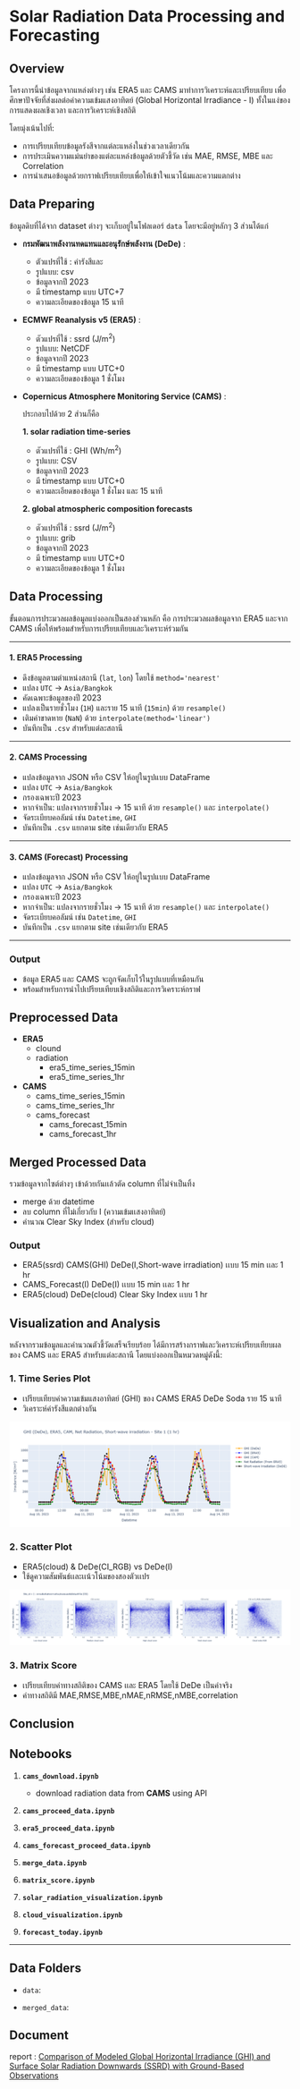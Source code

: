 # Solar Radiation Data Processing and Forecasting

## Overview
โครงการนี้นำข้อมูลจากแหล่งต่างๆ เช่น ERA5 และ CAMS มาทำการวิเคราะห์และเปรียบเทียบ เพื่อศึกษาปัจจัยที่ส่งผลต่อค่าความเข้มแสงอาทิตย์ (Global Horizontal Irradiance - I) ทั้งในแง่ของการแสดงผลเชิงเวลา และการวิเคราะห์เชิงสถิติ

โดยมุ่งเน้นไปที่:
- การเปรียบเทียบข้อมูลรังสีจากแต่ละแหล่งในช่วงเวลาเดียวกัน
- การประเมินความแม่นยำของแต่ละแหล่งข้อมูลด้วยตัวชี้วัด เช่น MAE, RMSE, MBE และ Correlation
- การนำเสนอข้อมูลด้วยกราฟเปรียบเทียบเพื่อให้เข้าใจแนวโน้มและความแตกต่าง

## Data Preparing
ข้อมูลดิบที่ได้จาก dataset ต่างๆ จะเก็บอยู่ในโฟลเดอร์  `data` โดยจะมีอยู่หลักๆ 3 ส่วนได้แก่

- **กรมพัฒนาพลังงานทดแทนและอนุรักษ์พลังงาน (DeDe)** :
  - ตัวแปรที่ใช้ : ค่ารังสีและ
  - รูปแบบ: csv
  - ข้อมูลจากปี 2023
  - มี timestamp แบบ UTC+7
  - ความละเอียดของข้อมูล 15 นาที

- **ECMWF Reanalysis v5 (ERA5)** :
  - ตัวแปรที่ใช้ : ssrd (J/m<sup>2</sup>) 
  - รูปแบบ: NetCDF
  - ข้อมูลจากปี 2023
  - มี timestamp แบบ UTC+0
  - ความละเอียดของข้อมูล 1 ชั่งโมง

- **Copernicus Atmosphere Monitoring Service (CAMS)** :
  
  ประกอบไปด้วย 2 ส่วนก็คือ

   **1. solar radiation time-series**
  - ตัวแปรที่ใช้ : GHI (Wh/m<sup>2</sup>)
  - รูปแบบ: CSV
  - ข้อมูลจากปี 2023
  - มี timestamp แบบ UTC+0
  - ความละเอียดของข้อมูล 1 ชั่งโมง และ 15 นาที
  
   **2. global atmospheric composition forecasts**
  - ตัวแปรที่ใช้ : ssrd (J/m<sup>2</sup>)
  - รูปแบบ: grib
  - ข้อมูลจากปี 2023
  - มี timestamp แบบ UTC+0
  - ความละเอียดของข้อมูล 1 ชั่งโมง
  
## Data Processing
ขั้นตอนการประมวลผลข้อมูลแบ่งออกเป็นสองส่วนหลัก คือ การประมวลผลข้อมูลจาก ERA5 และจาก CAMS เพื่อให้พร้อมสำหรับการเปรียบเทียบและวิเคราะห์ร่วมกัน

---

####  1. ERA5 Processing

- ดึงข้อมูลตามตำแหน่งสถานี (`lat`, `lon`) โดยใช้ `method='nearest'`
- แปลง `UTC` → `Asia/Bangkok`
- คัดเฉพาะข้อมูลของปี 2023
- แปลงเป็นรายชั่วโมง (`1H`) และราย 15 นาที (`15min`) ด้วย `resample()`
- เติมค่าขาดหาย (`NaN`) ด้วย `interpolate(method='linear')`
- บันทึกเป็น `.csv` สำหรับแต่ละสถานี

---

####  2. CAMS Processing

- แปลงข้อมูลจาก JSON หรือ CSV ให้อยู่ในรูปแบบ DataFrame
- แปลง `UTC` → `Asia/Bangkok`
- กรองเฉพาะปี 2023
- หากจำเป็น: แปลงจากรายชั่วโมง → 15 นาที ด้วย `resample()` และ `interpolate()`
- จัดระเบียบคอลัมน์ เช่น `Datetime`, `GHI`
- บันทึกเป็น `.csv` แยกตาม site เช่นเดียวกับ ERA5

---

#### 3. CAMS (Forecast) Processing

- แปลงข้อมูลจาก JSON หรือ CSV ให้อยู่ในรูปแบบ DataFrame
- แปลง `UTC` → `Asia/Bangkok`
- กรองเฉพาะปี 2023
- หากจำเป็น: แปลงจากรายชั่วโมง → 15 นาที ด้วย `resample()` และ `interpolate()`
- จัดระเบียบคอลัมน์ เช่น `Datetime`, `GHI`
- บันทึกเป็น `.csv` แยกตาม site เช่นเดียวกับ ERA5

---

### Output
- ข้อมูล ERA5 และ CAMS จะถูกจัดเก็บไว้ในรูปแบบที่เหมือนกัน
- พร้อมสำหรับการนำไปเปรียบเทียบเชิงสถิติและการวิเคราะห์กราฟ
## Preprocessed Data
- **ERA5** 
  - clound 
  - radiation
    - era5_time_series_15min
    - era5_time_series_1hr
- **CAMS** 
  - cams_time_series_15min
  - cams_time_series_1hr
  - cams_forecast
    - cams_forecast_15min
    - cams_forecast_1hr
## Merged Processed Data
รวมข้อมูลจากไซต์ต่างๆ เข้าด้วยกันเเล้วตัด column ที่ไม่จำเป็นทิ้ง
- merge ด้วย datetime
- ลบ column ที่ไม่เกี่ยวกับ I (ความเข้มเเสงอาทิตย์) 
- คำนวณ Clear Sky Index (สำหรับ cloud)

### Output
- ERA5(ssrd) CAMS(GHI) DeDe(I,Short-wave irradiation) เเบบ 15 min เเละ 1 hr
- CAMS_Forecast(I) DeDe(I) เเบบ 15 min เเละ 1 hr
- ERA5(cloud) DeDe(cloud) Clear Sky Index เเบบ 1 hr
## Visualization and Analysis
หลังจากรวมข้อมูลและคำนวณตัวชี้วัดเสร็จเรียบร้อย ได้มีการสร้างกราฟและวิเคราะห์เปรียบเทียบผลของ CAMS และ ERA5 สำหรับแต่ละสถานี โดยแบ่งออกเป็นหมวดหมู่ดังนี้:

### 1️. Time Series Plot

- เปรียบเทียบค่าความเข้มแสงอาทิตย์ (GHI) ของ CAMS ERA5 DeDe Soda ราย 15 นาที
- วิเคราะห์ค่ารังสีแตกต่างกัน
  
![plot](./figure/ts_1h_1.png)

### 2️. Scatter Plot

- ERA5(cloud) & DeDe(CI_RGB) vs DeDe(I)
- ใช้ดูความสัมพันธ์เเละเเน้วโน้มของสองตัวเเปร
  
![plot](./figure/c_1.png)
### 3️. Matrix Score

- เปรียบเทียบค่าทางสถิติของ CAMS เเละ ERA5 โดยใช้ DeDe เป็นค่าจริง
- ค่าทางสถิติมี MAE,RMSE,MBE,nMAE,nRMSE,nMBE,correlation


## Conclusion

## Notebooks

1. **`cams_download.ipynb`**
   
   - download radiation data from **CAMS** using API

2. **`cams_proceed_data.ipynb`**

3. **`era5_proceed_data.ipynb`**

4. **`cams_forecast_proceed_data.ipynb`**

5. **`merge_data.ipynb`**

6. **`matrix_score.ipynb`**

7. **`solar_radiation_visualization.ipynb`**

8. **`cloud_visualization.ipynb`**

9.  **`forecast_today.ipynb`**

---

## Data Folders

- `data`:  

- `merged_data`: 

## Document

report : [Comparison of Modeled Global Horizontal Irradiance (GHI) and Surface Solar Radiation Downwards (SSRD) with Ground-Based Observations
](https://docs.google.com/document/d/1rNs3p3uPPQMf2_isUCiYHSzBlVQZv1ZRGF89WAkM6js/edit?usp=sharing)
